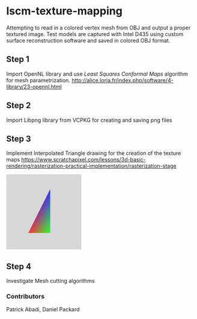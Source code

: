 # lscm-texture-mapping
Attempting to read in a colored vertex mesh from OBJ and output a proper textured image.  Test models are captured with Intel D435 using custom surface reconstruction software and saved in colored OBJ format.

## Step 1
Import OpenNL library and use _Least Squares Conformal Maps_ algorithm for mesh parametrization.
http://alice.loria.fr/index.php/software/4-library/23-opennl.html

## Step 2
Import Libpng library from VCPKG for creating and saving png files

## Step 3
Implement Interpolated Triangle drawing for the creation of the texture maps
https://www.scratchapixel.com/lessons/3d-basic-rendering/rasterization-practical-implementation/rasterization-stage

<img src="./screenshots/interpolated-triangle.png" width="200" height="200" />

## Step 4
Investigate Mesh cutting algorithms



### Contributors
Patrick Abadi, Daniel Packard
